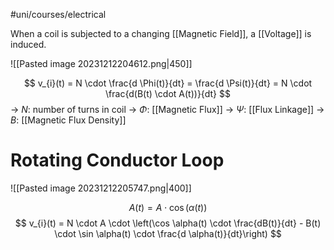 #uni/courses/electrical 

When a coil is subjected to a changing [[Magnetic Field]], a [[Voltage]] is induced.

![[Pasted image 20231212204612.png|450]]

$$
v_{i}(t) = N \cdot \frac{d \Phi(t)}{dt} = \frac{d \Psi(t)}{dt} = N \cdot \frac{d(B(t) \cdot A(t))}{dt}
$$
-> $N$: number of turns in coil
-> $\Phi$: [[Magnetic Flux]]
-> $\Psi$: [[Flux Linkage]]
-> $B$: [[Magnetic Flux Density]]

# Rotating Conductor Loop

![[Pasted image 20231212205747.png|400]]

$$
A(t) = A \cdot \cos(\alpha(t))
$$
$$
v_{i}(t) = N \cdot A \cdot \left(\cos \alpha(t) \cdot \frac{dB(t)}{dt} - B(t) \cdot \sin \alpha(t) \cdot \frac{d \alpha(t)}{dt}\right)
$$